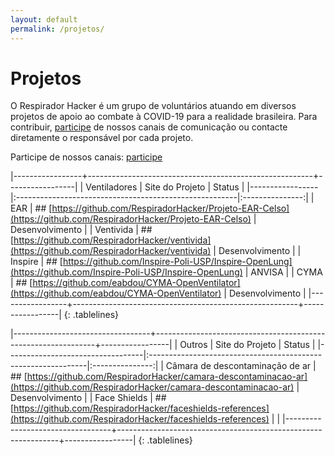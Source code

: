 ```yaml
---
layout: default
permalink: /projetos/
---
```


# Projetos


O Respirador Hacker é um grupo de voluntários atuando em diversos projetos de apoio ao combate à COVID-19 para a realidade brasileira.
Para contribuir, [participe](/participe) de nossos canais de comunicação ou contacte diretamente o responsável por cada projeto.

Participe de nossos canais: [participe](/participe)


<style>
.tablelines table, .tablelines td, .tablelines th {
        border: 1px solid black;
        }
</style>

|-----------------+--------------------------------------------------------+-----------------|
|  Ventiladores   |  Site do Projeto                                       |  Status         |
|-----------------|:-------------------------------------------------------|:---------------:|
| EAR             | ## [https://github.com/RespiradorHacker/Projeto-EAR-Celso](https://github.com/RespiradorHacker/Projeto-EAR-Celso)  | Desenvolvimento |
| Ventivida       | ## [https://github.com/RespiradorHacker/ventivida](https://github.com/RespiradorHacker/ventivida)          | Desenvolvimento |
| Inspire         | ## [https://github.com/Inspire-Poli-USP/Inspire-OpenLung](https://github.com/Inspire-Poli-USP/Inspire-OpenLung)   | ANVISA          |
| CYMA            | ## [https://github.com/eabdou/CYMA-OpenVentilator](https://github.com/eabdou/CYMA-OpenVentilator)          | Desenvolvimento |
|-----------------+--------------------------------------------------------+-----------------|
{: .tablelines}



|----------------------------------+---------------------------------------------------------------+-----------------|
|  Outros                          |  Site do Projeto                                              |  Status         |
|----------------------------------|:--------------------------------------------------------------|:---------------:|
| Câmara de descontaminação de ar  | ## [https://github.com/RespiradorHacker/camara-descontaminacao-ar](https://github.com/RespiradorHacker/camara-descontaminacao-ar) | Desenvolvimento |
| Face Shields                     | ## [https://github.com/RespiradorHacker/faceshields-references](https://github.com/RespiradorHacker/faceshields-references)    |                 |
|----------------------------------+---------------------------------------------------------------+-----------------|
{: .tablelines}
